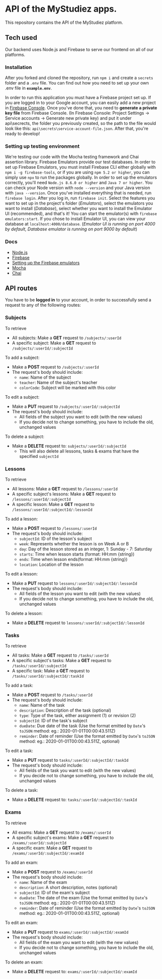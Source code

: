# API of the MyStudiez apps.

This repository contains the API of the MyStudiez platform.

## Tech used

Our backend uses Node.js and Firebase to serve our frontend on all of our platforms.

### Installation

After you forked and cloned the repository, run `npm i` and create a `secrets` folder and a `.env` file. You can find out how you need to set up your own .env file in **`example.env`**.

In order to run this application you must have a Firebase project set up. If you are logged in to your Google account, you can easily add a new project in [Firebase Console](https://console.firebase.google.com). Once you've done that, you need to **generate a private key file** from Firebase Console. (In Firebase Console: Project Settings -> Service accounts -> Generate new private key) and put it under api\secrects\, the folder you previously created, so the path to the file would look like this: `api\secrets\service-account-file.json`. After that, you're ready to develop!

### Setting up testing environment

We're testing our code with the Mocha testing framework and Chai assertion library. Firebase Emulators provide our test databases. In order to set up Firebase Emulators, you must install Firebase CLI either globally with `npm i -g firebase-tools`, or if you are using `npm 5.2 or higher`, you can simply use `npx` to run the packages globally. In order to set up the emulators correctly, you'll need `Node.js 8.6.0 or higher` and `Java 7 or higher`. You can check your Node version with `node --version` and your Java version with `java --version`.
Once you've installed everything that is needed, run `firebase login`. After you log in, run `firebase init`. Select the features you want to set up in the project's folder (_Emulators_), select the emulators you want to install (_Database_), select whether you want to install the Emulator UI (recommended), and that's it! You can start the emulator(s) with `firebase emulators:start`. If you chose to install Emulator UI, you can view your database at `localhost:4000/database`. (_Emulator UI is running on port 4000 by default, Database emulator is running on port 9000 by default_)

### Docs

- [Node.js](https://nodejs.org/en/docs/)
- [Firebase](https://firebase.google.com/docs)
- [Setting up the Firebase emulators](https://firebase.google.com/docs/rules/emulator-setup)
- [Mocha](https://mochajs.org/)
- [Chai](https://www.chaijs.com/)

## API routes

You have to be **logged in** to your account, in order to successfully send a request to any of the following routes:

### Subjects

To retrieve

- All subjects: Make a **GET** request to `/subjects/:userId`
- A specific subject: Make a **GET** request to `/subjects/:userId/:subjectId`

To add a subject:

- Make a **POST** request to `/subjects/:userId`
- The request's body should include:
  - `name`: Name of the subject
  - `teacher`: Name of the subject's teacher
  - `colorCode`: Subject will be marked with this color

To edit a subject:

- Make a **PUT** request to `/subjects/:userId/:subjectId`
- The request's body should include:
  - All fields of the subject you want to edit (with the new values)
  - If you decide not to change something, you have to include the old, unchanged values

To delete a subject:

- Make a **DELETE** request to: `subjects/:userId/:subjectId`
  - This will also delete all lessons, tasks & exams that have the specified `subjectId`

### Lessons

To retrieve

- All lessons: Make a **GET** request to `/lessons/:userId`
- A specific subject's lessons: Make a **GET** request to `/lessons/:userId/:subjectId`
- A specific lesson: Make a **GET** request to `/lessons/:userId/:subjectId/:lessonId`

To add a lesson:

- Make a **POST** request to `/lessons/:userId`
- The request's body should include:
  - `subjectId`: ID of the lesson's subject
  - `week`: Represents whether the lesson is on Week A or B
  - `day`: Day of the lesson stored as an integer, 1: Sunday - 7: Saturday
  - `starts`: Time when lesson starts (format: HH:mm {string})
  - `ends`: Time when lesson ends(format: HH:mm {string})
  - `location`: Location of the lesson

To edit a lesson:

- Make a **PUT** request to `lessons/:userId/:subjectId/:lessonId`
- The request's body should include:
  - All fields of the lesson you want to edit (with the new values)
  - If you decide not to change something, you have to include the old, unchanged values

To delete a lesson:

- Make a **DELETE** request to `lessons/:userId/:subjectId/:lessonId`

### Tasks

To retrieve

- All tasks: Make a **GET** request to `/tasks/:userId`
- A specific subject's tasks: Make a **GET** request to `/tasks/:userId/:subjectId`
- A specific task: Make a **GET** request to `/tasks/:userId/:subjectId/:taskId`

To add a task:

- Make a **POST** request to `/tasks/:userId`
- The request's body should include:
  - `name`: Name of the task
  - `description`: Description of the task (optional)
  - `type`: Type of the task, either assignment (1) or revision (2)
  - `subjectId`: ID of the task's subject
  - `dueDate`: Due date of the task (Use the format emitted by `Date`'s `toJSON` method: eg.: 2020-01-01T00:00:43.511Z)
  - `reminder`: Date of reminder (Use the format emitted by `Date`'s `toJSON` method: eg.: 2020-01-01T00:00:43.511Z, optional)

To edit a task:

- Make a **PUT** request to `tasks/:userId/:subjectId/:taskId`
- The request's body should include:
  - All fields of the task you want to edit (with the new values)
  - If you decide not to change something, you have to include the old, unchanged values

To delete a task:

- Make a **DELETE** request to: `tasks/:userId/:subjectId/:taskId`

### Exams

To retrieve

- All exams: Make a **GET** request to `/exams/:userId`
- A specific subject's exams: Make a **GET** request to `/exams/:userId/:subjectId`
- A specific exam: Make a **GET** request to `/exams/:userId/:subjectId/:examId`

To add an exam:

- Make a **POST** request to `/exams/:userId`
- The request's body should include:
  - `name`: Name of the exam
  - `description`: A short description, notes (optional)
  - `subjectId`: ID of the exam's subject
  - `dueDate`: The date of the exam (Use the format emitted by `Date`'s `toJSON` method: eg.: 2020-01-01T00:00:43.511Z)
  - `reminder`: Date of reminder (Use the format emitted by `Date`'s `toJSON` method: eg.: 2020-01-01T00:00:43.511Z, optional)

To edit an exam:

- Make a **PUT** request to `exams/:userId/:subjectId/:examId`
- The request's body should include:
  - All fields of the exam you want to edit (with the new values)
  - If you decide not to change something, you have to include the old, unchanged values

To delete an exam:

- Make a **DELETE** request to: `exams/:userId/:subjectId/:examId`
